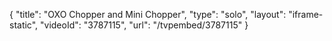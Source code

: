 {
    "title": "OXO Chopper and Mini Chopper",
    "type": "solo",
    "layout": "iframe-static",
    "videoId": "3787115",
    "url": "\/tvpembed\/3787115"
}